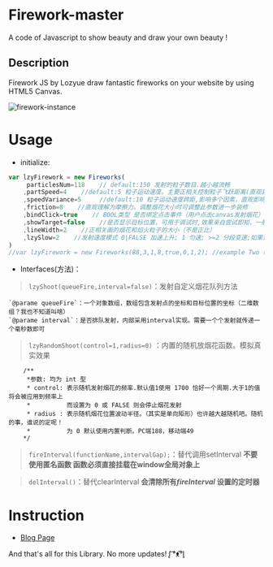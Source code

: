 # Firework-master
A code of Javascript to show beauty and draw your own beauty !

## Description
Firework JS by Lozyue draw fantastic fireworks on your website by using HTML5 Canvas.

![firework-instance](http://vip.hnyz.fun/data/firework-show.png "firework-master")

# Usage
- initialize:
```javascript
var lzyFirework = new Fireworks(
	 particlesNum=118    // default:150 发射的粒子数目.越小越流畅
	,partSpeed=4    //default:5 粒子运动速度。主要正相关控制粒子飞跃距离(直观就是) 
	,speedVariance=5     //default:10 粒子运动速度跨距,影响多个因素，直观影响粒子密集程度。粒子速度处于 U(partSpeed,speedVariance)的这个邻域上
	,friction=8    //直观理解为摩擦力。调整烟花大小时可调整此参数进一步装修
	,bindClick=true    // BOOL类型 是否绑定点击事件（用户点击canvas发射烟花）
	,showTarget=false    //是否显示目标位置，可用于调试时,效果亲自尝试即知，一般不开启
	,lineWidth=2    //正相关画的烟花和焰火粒子的大小（不是正比）
	,lzySlow=2    //发射速度模式 0|FALSE 加速上升; 1 匀速; >=2 分段变速;如果设置值大于2,则会应用到烟花（最小）上升速度上;此外烟花最小上升速度默认为 5
)
//var lzyFirework = new Fireworks(88,3,1,8,true,0,1,2); //example Two (The params suit for Mobile much better ) 
```
- Interfaces(方法)：
> `lzyShoot(queueFire,interval=false)`：发射自定义烟花队列方法

    `@parame queueFire`：一个对象数组，数组包含发射点的坐标和目标位置的坐标（二维数组？我也不知道叫啥）
    `@parame interval`：是否排队发射，内部采用interval实现。需要一个个发射就传递一个毫秒数即可

> `lzyRandomShoot(control=1,radius=0)` ：内置的随机放烟花函数。模拟真实效果
```
    /**
     *参数: 均为 int 型
     * control: 表示随机发射烟花的频率.默认值1使用 1700 恰好一个周期.大于1的值将会被应用到频率上
     *          而设置为 0 或 FALSE 则会停止烟花发射
     * radius : 表示随机烟花位置波动半径。（其实是单向矩形）也许越大越随机吧。随机的事，谁说的定呢！
     *          为 0 默认使用内置判断。PC端188，移动端49 
    */
```

> `fireInterval(functionName,intervalGap);`：替代调用setInterval 
    **不要使用匿名函数
    函数必须直接挂载在window全局对象上**

> `delInterval()`：替代clearInterval
    **会清除所有*fireInterval* 设置的定时器**

# Instruction
- [Blog Page](https://vip.hnyz.fun/uncategorized/24.html)

And that's all for this Library. No more updates!  ᶘ ͡°ᴥ͡°ᶅ
